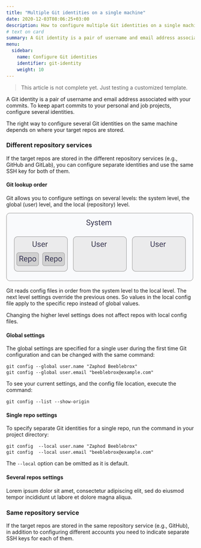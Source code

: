 ```yaml
---
title: "Multiple Git identities on a single machine"
date: 2020-12-03T08:06:25+03:00
description: How to configure multiple Git identities on a single machine
# text on card
summary: A Git identity is a pair of username and email address associated with your commits. To keep apart commits to your personal and job projects, configure several identities.
menu:
  sidebar:
    name: Configure Git identities
    identifier: git-identity
    weight: 10
---
```


> This article is not complete yet. Just testing a customized template.

A Git identity is a pair of username and email address associated with your commits. To keep apart commits to your 
personal and job projects, configure several identities.

The right way to configure several Git identities on the same machine depends on where your target repos are stored. 

### Different repository services

If the target repos are stored in the different repository services (e.g., GitHub and GitLab), you can configure separate identities 
and use the same SSH key for both of them.

#### Git lookup order

Git allows you to configure settings on several levels: the system level, the global (user) level, and the local (repository) level.

![](/posts/git-identities/img/config-levels.png)

Git reads config files in order from the system level to the local level. The next level settings override the previous ones. 
So values in the local config file apply to the specific repo instead of global values. 

Changing the higher level settings does not affect repos with local config files.

#### Global settings

The global settings are specified for a single user during the first time Git configuration and can be changed with the same command:

```console
git config --global user.name "Zaphod Beeblebrox"
git config --global user.email "beeblebrox@example.com"
```

To see your current settings, and the config file location, execute the command:

```console
git config --list --show-origin
```

#### Single repo settings

To specify separate Git identities for a single repo, run the command in your project directory:

```console
git config  --local user.name "Zaphod Beeblebrox"
git config  --local user.email "beeblebrox@example.com"
```

The `--local` option can be omitted as it is default.

#### Several repos settings

Lorem ipsum dolor sit amet, consectetur adipiscing elit, sed do eiusmod tempor incididunt ut labore et dolore magna aliqua.

### Same repository service

If the target repos are stored in the same repository service (e.g., GitHub), in addition to configuring different accounts you need to 
indicate separate SSH keys for each of them.



